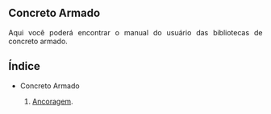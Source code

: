 <h2>Concreto Armado</h2>

<p align="justify">
Aqui você poderá encontrar o manual do usuário das bibliotecas de concreto armado.
</p> 

<h2>Índice</h2>

<ul>
    <li>Concreto Armado</li>
    <ol type = "1">
        <li>
            <a href="https://Coretectools.github.io/Manual/Ancoragem.html" target = "_blank" rel = "noopener noreferrer">Ancoragem</a>.
        </li>
    </ol>
</ul>
